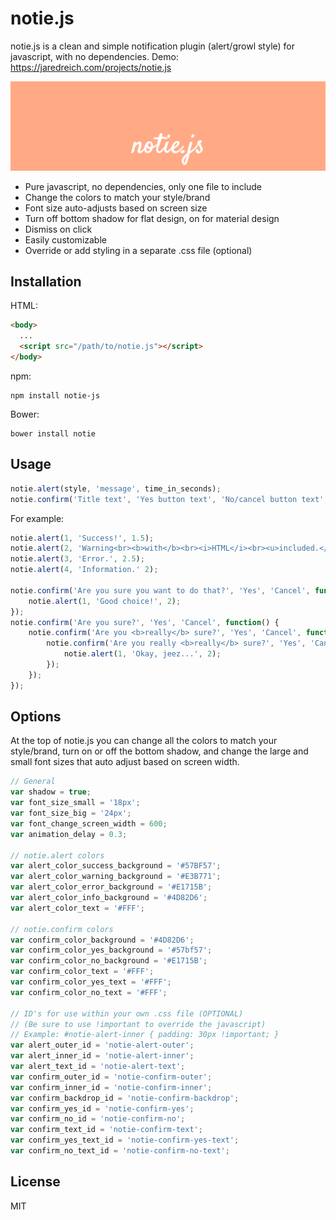 # notie.js

notie.js is a clean and simple notification plugin (alert/growl style) for javascript, with no dependencies.
Demo: https://jaredreich.com/projects/notie.js

![Alt text](/demo.gif?raw=true "Demo")

* Pure javascript, no dependencies, only one file to include
* Change the colors to match your style/brand
* Font size auto-adjusts based on screen size
* Turn off bottom shadow for flat design, on for material design
* Dismiss on click
* Easily customizable
* Override or add styling in a separate .css file (optional)

## Installation

HTML:
```html
<body>
  ...
  <script src="/path/to/notie.js"></script>
</body>
```

npm:
```
npm install notie-js
```

Bower:
```
bower install notie
```


## Usage

```javascript
notie.alert(style, 'message', time_in_seconds);
notie.confirm('Title text', 'Yes button text', 'No/cancel button text', yes_callback)
```
For example:
```javascript
notie.alert(1, 'Success!', 1.5);
notie.alert(2, 'Warning<br><b>with</b><br><i>HTML</i><br><u>included.</u>', 2);
notie.alert(3, 'Error.', 2.5);
notie.alert(4, 'Information.' 2);

notie.confirm('Are you sure you want to do that?', 'Yes', 'Cancel', function() {
    notie.alert(1, 'Good choice!', 2);
});
notie.confirm('Are you sure?', 'Yes', 'Cancel', function() {
    notie.confirm('Are you <b>really</b> sure?', 'Yes', 'Cancel', function() {
        notie.confirm('Are you really <b>really</b> sure?', 'Yes', 'Cancel', function() {
            notie.alert(1, 'Okay, jeez...', 2);
        });
    });
});
```

## Options
At the top of notie.js you can change all the colors to match your style/brand, turn on or off the bottom shadow, and change the large and small font sizes that auto adjust based on screen width.
```javascript
// General
var shadow = true;
var font_size_small = '18px';
var font_size_big = '24px';
var font_change_screen_width = 600;
var animation_delay = 0.3;

// notie.alert colors
var alert_color_success_background = '#57BF57';
var alert_color_warning_background = '#E3B771';
var alert_color_error_background = '#E1715B';
var alert_color_info_background = '#4D82D6';
var alert_color_text = '#FFF';

// notie.confirm colors
var confirm_color_background = '#4D82D6';
var confirm_color_yes_background = '#57bf57';
var confirm_color_no_background = '#E1715B';
var confirm_color_text = '#FFF';
var confirm_color_yes_text = '#FFF';
var confirm_color_no_text = '#FFF';

// ID's for use within your own .css file (OPTIONAL)
// (Be sure to use !important to override the javascript)
// Example: #notie-alert-inner { padding: 30px !important; }
var alert_outer_id = 'notie-alert-outer';
var alert_inner_id = 'notie-alert-inner';
var alert_text_id = 'notie-alert-text';
var confirm_outer_id = 'notie-confirm-outer';
var confirm_inner_id = 'notie-confirm-inner';
var confirm_backdrop_id = 'notie-confirm-backdrop';
var confirm_yes_id = 'notie-confirm-yes';
var confirm_no_id = 'notie-confirm-no';
var confirm_text_id = 'notie-confirm-text';
var confirm_yes_text_id = 'notie-confirm-yes-text';
var confirm_no_text_id = 'notie-confirm-no-text';
```

## License
MIT